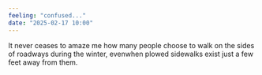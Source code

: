 ```yaml
---
feeling: "confused..."
date: "2025-02-17 10:00"
---
```

It never ceases to amaze me how many people choose to walk on the sides of roadways during the winter, evenwhen plowed sidewalks exist just a few feet away from them.
